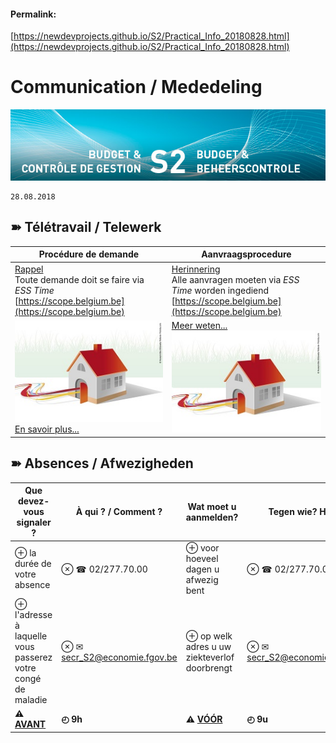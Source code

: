 <link rel="stylesheet" href="https://newdevprojects.github.io/S2/S2.css">

#### Permalink: 
[https://newdevprojects.github.io/S2/Practical_Info_20180828.html](https://newdevprojects.github.io/S2/Practical_Info_20180828.html)

# Communication / Mededeling

![](header.jpg)

	28.08.2018

## &#10173; Télétravail / Telewerk

| Procédure de demande | Aanvraagsprocedure |
| --- | --- |
| <u>Rappel</u><br>Toute demande doit se faire via *ESS Time*<br>[https://scope.belgium.be](https://scope.belgium.be) | <u>Herinnering</u><br>Alle aanvragen moeten via *ESS Time* worden ingediend<br>[https://scope.belgium.be](https://scope.belgium.be)
| ![](telework.jpg) [En savoir plus...](http://intranet.internal.economie.fgov.be/employees/Teleworking/Teleworking/Pages/default_fr.aspx) | [Meer weten...](http://intranet.internal.economie.fgov.be/employees/Teleworking/Teleworking/Pages/default_nl.aspx) ![](telework.jpg) |

## &#10173; Absences / Afwezigheden

| Que devez-vous signaler ? | &Agrave; qui ? / Comment ? | Wat moet u aanmelden? | Tegen wie? Hoe? |
| --- | --- | --- | --- |
| &oplus; la durée de votre absence |  &otimes; &#9742; 02/277.70.00  | &oplus; voor hoeveel dagen u afwezig bent | &otimes; &#9742; 02/277.70.00 |
| &oplus; l'adresse à laquelle vous passerez votre congé de maladie | &otimes; &#9993; [secr_S2@economie.fgov.be](secr_S2@economie.fgov.be) | &oplus; op welk adres u uw ziekteverlof doorbrengt | &otimes; &#9993; [secr_S2@economie.fgov.be](secr_S2@economie.fgov.be) |
| **&#9888; <u>AVANT</u>** | **&#9716; 9h** | **&#9888; <u>V&Oacute;&Oacute;R</u>** | **&#9716; 9u** |

